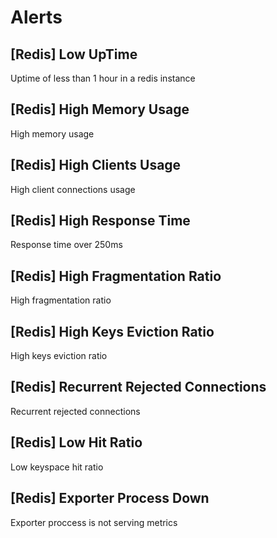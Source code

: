 # Alerts
## [Redis] Low UpTime
Uptime of less than 1 hour in a redis instance
## [Redis] High Memory Usage
High memory usage
## [Redis] High Clients Usage
High client connections usage
## [Redis] High Response Time
Response time over 250ms
## [Redis] High Fragmentation Ratio
High fragmentation ratio
## [Redis] High Keys Eviction Ratio
High keys eviction ratio
## [Redis] Recurrent Rejected Connections
Recurrent rejected connections
## [Redis] Low Hit Ratio
Low keyspace hit ratio
## [Redis] Exporter Process Down
Exporter proccess is not serving metrics